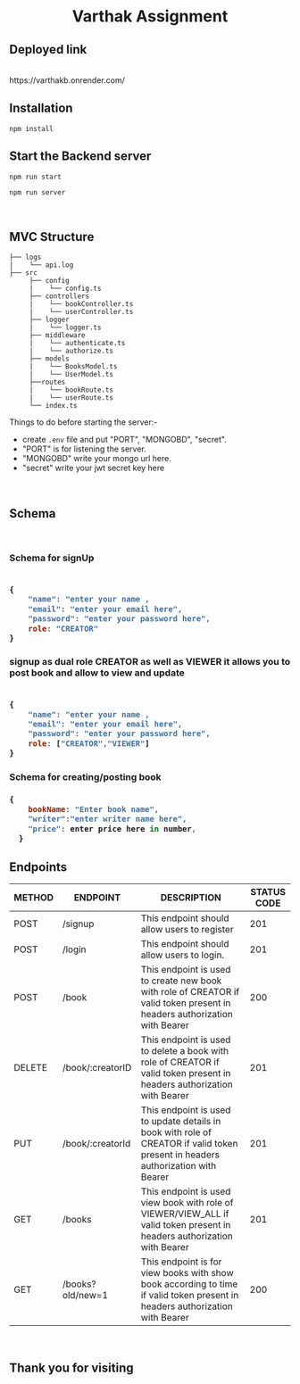 <h1 align="center">Varthak Assignment</h1>

## Deployed link

<br>
https://varthakb.onrender.com/

<br>

## Installation

```
npm install
```

## Start the Backend server 

```
npm run start

npm run server
```


<br>

##  MVC Structure

```
├── logs
|    └── api.log
├── src
     ├── config
     |    └── config.ts
     ├── controllers
     |    └── bookController.ts
     |    └── userController.ts
     ├── logger
     |    └── logger.ts
     ├── middleware
     |    └── authenticate.ts
     |    └── authorize.ts
     ├── models
     |    └── BooksModel.ts
     |    └── UserModel.ts
     ├──routes
     |    └── bookRoute.ts
     |    └── userRoute.ts
     └── index.ts
```
Things to do before starting the server:- 

-  create `.env` file and put "PORT", "MONGOBD", "secret".
- "PORT" is for listening the server.
- "MONGOBD" write your mongo url here.
- "secret" write your jwt secret key here

<br>

## Schema 

<br>

<h3><strong>Schema for signUp</strong><h3>

```js

{
    "name": "enter your name ,
    "email": "enter your email here",
    "password": "enter your password here",
    role: "CREATOR"
}
```
<h3><strong>signup as dual role CREATOR as well as VIEWER it allows you to post book and allow to view and update </strong><h3>

```js

{
    "name": "enter your name ,
    "email": "enter your email here",
    "password": "enter your password here",
    role: ["CREATOR","VIEWER"]
}
```

<h3><strong>Schema for creating/posting  book</strong><h3>

```js
{
    bookName: "Enter book name",
    "writer":"enter writer name here",
    "price": enter price here in number, 
  }
```

## Endpoints

<table>
    <thead>
        <tr>
            <th>METHOD</th>
            <th>ENDPOINT</th>
            <th>DESCRIPTION</th>
            <th>STATUS CODE</th>
        </tr>
    </thead>
    <tbody>
        <tr>
            <td>POST</td>
            <td>/signup</td>
            <td>This endpoint should allow users to register</td>
            <td>201</td>
        </tr>
        <tr>
            <td>POST</td>
            <td>/login</td>
            <td>This endpoint should allow users to login.</td>
            <td>201</td>
        </tr>
        <tr>
            <td>POST</td>
            <td>/book</td>
            <td>This endpoint is used to create new book with role of CREATOR if valid token present in headers authorization with Bearer</td>
            <td>200</td>
        </tr>
         <tr>
            <td>DELETE</td>
            <td>/book/:creatorID</td>
            <td>This endpoint is used to delete a book with role of CREATOR if valid token present in headers authorization with Bearer</td>
            <td>201</td>
        </tr>
         <tr>
            <td>PUT</td>
            <td>/book/:creatorId</td>
            <td>This endpoint is used to update details in book with role of CREATOR if valid token present in headers authorization with Bearer</td>
            <td>201</td>
        </tr>
        <tr>
            <td>GET</td>
            <td>/books</td>
            <td>This endpoint is used view book with role of VIEWER/VIEW_ALL if valid token present in headers authorization with Bearer</td>
            <td>201</td>
        </tr>
        <tr>
            <td>GET</td>
            <td>/books?old/new=1</td>
            <td>This endpoint is for view books with show book according to time if valid token present in headers authorization with Bearer</td>
            <td>200</td>
        </tr> 
    </tbody>
</table>


<br>

## Thank you for visiting

